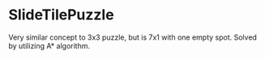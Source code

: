 # SlideTilePuzzle
Very similar concept to 3x3 puzzle, but is 7x1 with one empty spot. Solved by utilizing A* algorithm. 
